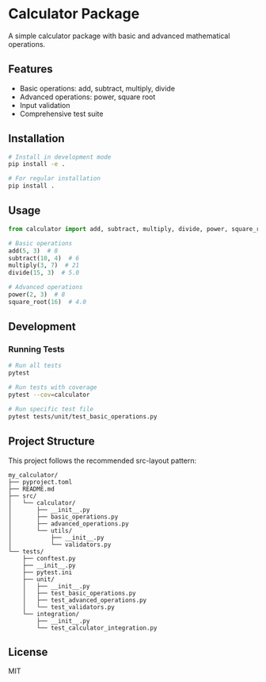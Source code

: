 # Calculator Package

A simple calculator package with basic and advanced mathematical operations.

## Features

- Basic operations: add, subtract, multiply, divide
- Advanced operations: power, square root
- Input validation
- Comprehensive test suite

## Installation

```bash
# Install in development mode
pip install -e .

# For regular installation
pip install .
```

## Usage

```python
from calculator import add, subtract, multiply, divide, power, square_root

# Basic operations
add(5, 3)  # 8
subtract(10, 4)  # 6
multiply(3, 7)  # 21
divide(15, 3)  # 5.0

# Advanced operations
power(2, 3)  # 8
square_root(16)  # 4.0
```

## Development

### Running Tests

```bash
# Run all tests
pytest

# Run tests with coverage
pytest --cov=calculator

# Run specific test file
pytest tests/unit/test_basic_operations.py
```

## Project Structure

This project follows the recommended src-layout pattern:

```
my_calculator/
├── pyproject.toml
├── README.md
├── src/
│   └── calculator/
│       ├── __init__.py
│       ├── basic_operations.py
│       ├── advanced_operations.py
│       └── utils/
│           ├── __init__.py
│           └── validators.py
└── tests/
    ├── conftest.py
    ├── __init__.py
    ├── pytest.ini
    ├── unit/
    │   ├── __init__.py
    │   ├── test_basic_operations.py
    │   ├── test_advanced_operations.py
    │   └── test_validators.py
    └── integration/
        ├── __init__.py
        └── test_calculator_integration.py
```

## License

MIT